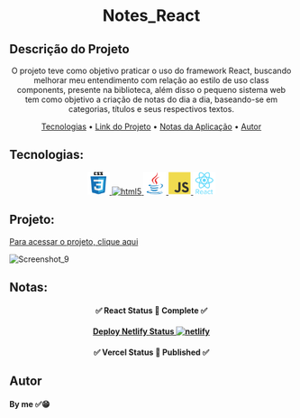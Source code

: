<h1 align="center">Notes_React</h1>

## Descrição do Projeto
<p align="center">O projeto teve como objetivo praticar o uso do framework React, buscando melhorar meu entendimento com relação ao estilo de uso class components, presente na 
biblioteca, além disso o pequeno sistema web tem como objetivo a criação de notas do dia a dia, baseando-se em categorias, títulos e seus respectivos textos. 
</p>

<p align="center">
 <a href="#tecnologias">Tecnologias</a> • 
 <a href="#projeto">Link do Projeto</a> • 
 <a href="#notas"> Notas da Aplicação</a> • 
 <a href="#autor">Autor</a>
</p>


## Tecnologias: 


<div align="center">

<a href="https://www.w3schools.com /css/" target="_blank" rel="noreferrer"> 
<img src="https://raw.githubusercontent.com/devicons/devicon/master/icons/css3/css3-original-wordmark.svg" alt= "css3" height="40" width="40"/> 
</a> 

<a href="https://www.w3.org/html/" target="_blank" rel="noreferrer"> 
<img src="https://cdn.icon-icons.com/icons2/2107/PNG/512/file_type_html_icon_130541.png" alt="html5" width="40" height="40"/> 
</a> 

<a href="https://www.java.com" target="_blank" rel="noreferrer"> 
<img src="https://raw.githubusercontent.com/devicons/devicon/master/icons/java/java-original.svg" alt="java" height="40" width="40"/> 
</a> 

<a href="https://developer.mozilla.org/en-US/docs/Web/JavaScript" target="_blank" rel="noreferrer"> 
<img src="https://raw.githubusercontent.com/devicons/devicon/master/icons/javascript/javascript-original.svg" alt="javascript" width="40" height="40"/> 
</a> 

<a href="https://reactjs.org/" target="_blank" rel="noreferrer"> 
<img src="https://raw.githubusercontent.com/devicons/devicon/master/icons/react/react-original-wordmark.svg" alt="react" width="40" height="40"/> 
</a> 


</div>


## Projeto:

<a href="notes-react-lac.vercel.app">
Para acessar o projeto, clique aqui</a>

![Screenshot_9](https://user-images.githubusercontent.com/75262645/150532063-379160a7-3f3a-4f8a-b14f-252a71d1dfc5.png)

## Notas: 

<h4 align="center"> 
	✅ React Status 🚀 Complete ✅
</h4>
<h4 align="center"> 

<a href="https://app.netlify.com/sites/brmovies/deploys" target="_blank" rel="noreferrer"> Deploy Netlify Status 
<img src="https://api.netlify.com/api/v1/badges/5500c548-2799-4255-8d1c-9c47486939a1/deploy-status" alt ="netlify"/> 
</a> 
</h4>

<h4 align="center"> 
	✅ Vercel Status 🚀 Published ✅
</h4>

## Autor

<h4>By me ✅😁</h4>




